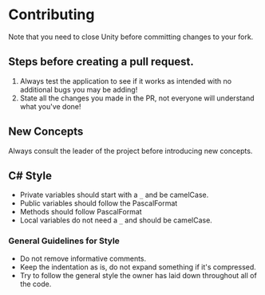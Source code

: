 # Contributing
Note that you need to close Unity before committing changes to your fork.

## Steps before creating a pull request.
1. Always test the application to see if it works as intended with no additional bugs you may be adding!
2. State all the changes you made in the PR, not everyone will understand what you've done!

## New Concepts
Always consult the leader of the project before introducing new concepts.

## C# Style
- Private variables should start with a `_` and be camelCase.
- Public variables should follow the PascalFormat
- Methods should follow PascalFormat
- Local variables do not need a `_` and should be camelCase.

### General Guidelines for Style
- Do not remove informative comments.
- Keep the indentation as is, do not expand something if it's compressed.
- Try to follow the general style the owner has laid down throughout all of the code.

